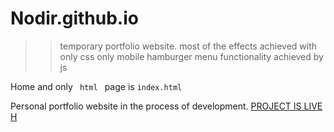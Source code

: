 # Nodir.github.io
>> temporary portfolio website.
most of the effects achieved with only css
only mobile hamburger menu functionality achieved by js


Home and only <code> html </code> page is <code style="red">index.html</code>



Personal portfolio website in the process of development. <a href="https://nodir-any.github.io/NodIr/" target="_blank_">PROJECT IS LIVE H</a>

